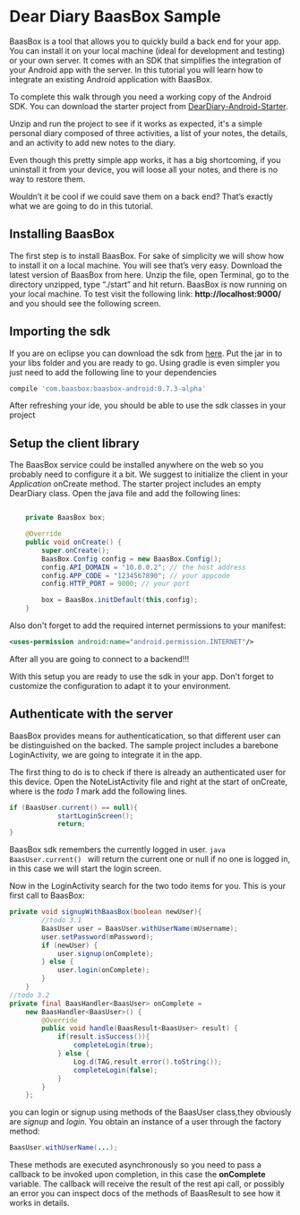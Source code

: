 # Dear Diary BaasBox Sample

BaasBox is a tool that allows you to quickly build a back end for your app.
You can install it on your local machine (ideal for development and testing) or your own server.
It comes with an SDK that simplifies the integration of your Android app with the server.
In this tutorial you will learn how to integrate an existing Android application with BaasBox.

To complete this walk through you need a working copy of the Android SDK.
You can download the starter project from [DearDiary-Android-Starter]().

Unzip and run the project to see if it works as expected, it's a simple personal diary
composed of three activities, a list of your notes, the details, and an activity to add
new notes to the diary.

Even though this pretty simple app works, it has a big shortcoming, if you uninstall it from your
device, you will loose all your notes, and there is no way to restore them.

Wouldn’t it be cool if we could save them on a back end? That’s exactly what we are going to do in this tutorial.

## Installing BaasBox

The first step is to install BaasBox. For sake of simplicity we will show how to install it on a local machine. You will see that’s very easy. Download the latest version of BaasBox from here. Unzip the file, open Terminal, go to the directory unzipped, type “./start” and hit return. BaasBox is now running on your local machine. To test visit the following link: **http://localhost:9000/** and you should see the following screen.


## Importing the sdk
If you are on eclipse you can download the sdk from [here](). Put the jar in to your libs folder
and you are ready to go.
Using gradle is even simpler you just need to add the following line to your dependencies

```groovy
compile 'com.baasbox:baasbox-android:0.7.3-alpha'
```
After refreshing your ide, you should be able to use the sdk classes in your project

## Setup the client library
The BaasBox service could be installed anywhere on the web
so you probably need to configure it a bit.
We suggest to initialize the client in your
*Application* onCreate method.
The starter project includes an empty DearDiary class.
Open the java file and add the following lines:
```java

    private BaasBox box;

    @Override
    public void onCreate() {
        super.onCreate();
        BaasBox.Config config = new BaasBox.Config();
        config.API_DOMAIN = "10.0.0.2"; // the host address
        config.APP_CODE = "1234567890"; // your appcode
        config.HTTP_PORT = 9000; // your port

        box = BaasBox.initDefault(this,config);
    }
```

Also don't forget to add the required internet permissions
to your manifest:

```xml
<uses-permission android:name="android.permission.INTERNET"/>
```

After all you are going to connect to a backend!!!

With this setup you are ready to use the sdk in your app.
Don't forget to customize the configuration to adapt it to your environment.

## Authenticate with the server
BaasBox provides means for authenticatication, so that different user
can be distinguished on the backed.
The sample project includes a barebone LoginActivity, we are going to integrate it in
the app.

The first thing to do is to check if there is already an authenticated user for this device.
Open the NoteListActivity file and right at the start of onCreate, where is the *todo 1* mark
add the following lines.

```java
if (BaasUser.current() == null){
            startLoginScreen();
            return;
}
```

BaasBox sdk remembers the currently logged in user.
```java BaasUser.current() ``` will return the current one
or null if no one is logged in, in this case we will start the login screen.

Now in the LoginActivity search for the two todo items for you.
This is your first call to BaasBox:

```java
private void signupWithBaasBox(boolean newUser){
        //todo 3.1
        BaasUser user = BaasUser.withUserName(mUsername);
        user.setPassword(mPassword);
        if (newUser) {
            user.signup(onComplete);
        } else {
            user.login(onComplete);
        }
    }
//todo 3.2
private final BaasHandler<BaasUser> onComplete =
    new BaasHandler<BaasUser>() {
        @Override
        public void handle(BaasResult<BaasUser> result) {
            if(result.isSuccess()){
                completeLogin(true);
            } else {
                Log.d(TAG,result.error().toString());
                completeLogin(false);
            }
        }
    };
```

you can login or signup using methods of the BaasUser class,they obviously are
*signup* and *login*.
You obtain an instance of a user through the factory method:
```java
BaasUser.withUserName(...);
```

These methods are executed asynchronously so you need to pass
a callback to be invoked upon completion, in this case the **onComplete**
variable. The callback will receive the result of the rest api call, or possibly
an error you can inspect docs of the methods of BaasResult<T> to see how it works in details.
